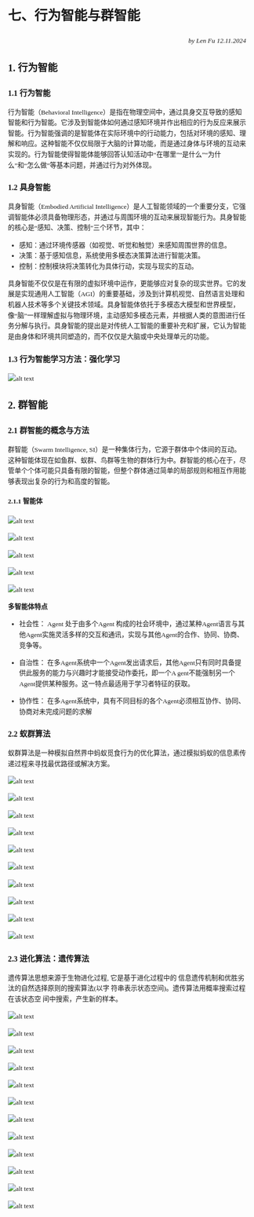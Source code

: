 <style>
    body {
        font-size: 13.5px;
        font-family: "Microsoft YaHei", "微软雅黑";
        line-height: 1.6;
    }
</style>

# 七、行为智能与群智能

<div style="text-align: right; font-style: italic;">by Len Fu 12.11.2024</div>

## 1. 行为智能

### 1.1 行为智能

行为智能（Behavioral Intelligence）是指在物理空间中，通过具身交互导致的感知智能和行为智能。它涉及到智能体如何通过感知环境并作出相应的行为反应来展示智能。行为智能强调的是智能体在实际环境中的行动能力，包括对环境的感知、理解和响应。这种智能不仅仅局限于大脑的计算功能，而是通过身体与环境的互动来实现的。行为智能使得智能体能够回答认知活动中“在哪里”“是什么”“为什么”和“怎么做”等基本问题，并通过行为对外体现。

### 1.2 具身智能

具身智能（Embodied Artificial Intelligence）是人工智能领域的一个重要分支，它强调智能体必须具备物理形态，并通过与周围环境的互动来展现智能行为。具身智能的核心是“感知、决策、控制”三个环节，其中：

- 感知：通过环境传感器（如视觉、听觉和触觉）来感知周围世界的信息。
- 决策：基于感知信息，系统使用多模态决策算法进行智能决策。
- 控制：控制模块将决策转化为具体行动，实现与现实的互动。

具身智能不仅仅是在有限的虚拟环境中运作，更能够应对复杂的现实世界。它的发展是实现通用人工智能（AGI）的重要基础，涉及到计算机视觉、自然语言处理和机器人技术等多个关键技术领域。具身智能体依托于多模态大模型和世界模型，像“脑”一样理解虚拟与物理环境，主动感知多模态元素，并根据人类的意图进行任务分解与执行。具身智能的提出是对传统人工智能的重要补充和扩展，它认为智能是由身体和环境共同塑造的，而不仅仅是大脑或中央处理单元的功能。

### 1.3 行为智能学习方法：强化学习

![alt text](image.png)

## 2. 群智能

### 2.1 群智能的概念与方法

群智能（Swarm Intelligence, SI）是一种集体行为，它源于群体中个体间的互动。这种智能体现在如鱼群、蚁群、鸟群等生物的群体行为中。群智能的核心在于，尽管单个个体可能只具备有限的智能，但整个群体通过简单的局部规则和相互作用能够表现出复杂的行为和高度的智能。

#### 2.1.1 智能体

![alt text](image-1.png)

![alt text](image-2.png)

![alt text](image-3.png)

![alt text](image-4.png)

![alt text](image-5.png)

**多智能体特点**

- 社会性： Agent 处于由多个Agent 构成的社会环境中，通过某种Agent语言与其他Agent实施灵活多样的交互和通讯，实现与其他Agent的合作、协同、协商、竞争等。

- 自治性： 在多Agent系统中一个Agent发出请求后，其他Agent只有同时具备提供此服务的能力与兴趣时才能接受动作委托，即一个A gent不能强制另一个Agent提供某种服务。这一特点最适用于学习者特征的获取。

- 协作性： 在多Agent系统中，具有不同目标的各个Agent必须相互协作、协同、协商对未完成问题的求解


### 2.2 蚁群算法

蚁群算法是一种模拟自然界中蚂蚁觅食行为的优化算法，通过模拟蚂蚁的信息素传递过程来寻找最优路径或解决方案。

![alt text](image-6.png)

![alt text](image-7.png)

![alt text](image-8.png)

![alt text](image-9.png)

![alt text](image-10.png)

![alt text](image-11.png)

![alt text](image-12.png)

![alt text](image-13.png)

![alt text](image-14.png)

![alt text](image-15.png)

### 2.3 进化算法：遗传算法

遗传算法思想来源于生物进化过程, 它是基于进化过程中的	信息遗传机制和优胜劣汰的自然选择原则的搜索算法(以字	符串表示状态空间)。遗传算法用概率搜索过程在该状态空	间中搜索，产生新的样本。

![alt text](image-16.png)

![alt text](image-17.png)

![alt text](image-18.png)

![alt text](image-19.png)

![alt text](image-20.png)

![alt text](image-21.png)

![alt text](image-22.png)

![alt text](image-23.png)

![alt text](image-24.png)

![alt text](image-25.png)

![alt text](image-26.png)

![alt text](image-27.png)











